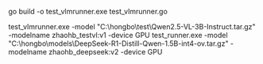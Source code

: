 go build -o test_vlmrunner.exe test_vlmrunner.go

test_vlmrunner.exe -model "C:\hongbo\test\Qwen2.5-VL-3B-Instruct.tar.gz" -modelname zhaohb_testvl:v1 -device GPU
test_runner.exe -model "C:\hongbo\models\DeepSeek-R1-Distill-Qwen-1.5B-int4-ov.tar.gz" -modelname zhaohb_deepseek:v2  -device GPU